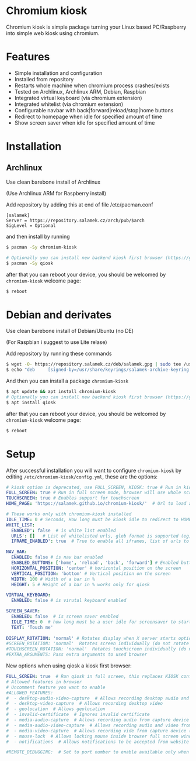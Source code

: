 # Chromium kiosk

Chromium kiosk is simple package turning your Linux based PC/Raspberry into simple web kiosk using chromium.

# Features

* Simple installation and configuration
* Installed from repository
* Restarts whole machine when chromium process crashes/exists
* Tested on Archlinux, Archlinux ARM, Debian, Raspbian
* Integrated virtual keyboard (via chromium extension)
* Integrated whitelist (via chromium extension)
* Configurable navbar with back|forward|reload/stop|home buttons
* Redirect to homepage when idle for specified amount of time
* Show screen saver when idle for specified amount of time

# Installation

## Archlinux

Use clean barebone install of Archlinux

(Use Archlinux ARM for Raspberry install)

Add repository by adding this at end of file /etc/pacman.conf

```
[salamek]
Server = https://repository.salamek.cz/arch/pub/$arch
SigLevel = Optional
```

and then install by running

```bash
$ pacman -Sy chromium-kiosk

# Optionally you can install new backend kiosk first browser (https://github.com/Salamek/qiosk) that is used by default insted of chromium when installed
$ pacman -Sy qiosk
```

after that you can reboot your device, you should be welcomed by `chromium-kiosk` welcome page:
```bash
$ reboot
```

# Debian and derivates

Use clean barebone install of Debian/Ubuntu (no DE)

(For Raspbian i suggest to use Lite relase)

Add repository by running these commands

```bash
$ wget -O- https://repository.salamek.cz/deb/salamek.gpg | sudo tee /usr/share/keyrings/salamek-archive-keyring.gpg
$ echo "deb     [signed-by=/usr/share/keyrings/salamek-archive-keyring.gpg] https://repository.salamek.cz/deb/pub all main" | sudo tee /etc/apt/sources.list.d/salamek.cz.list
```

And then you can install a package `chromium-kiosk`

```bash
$ apt update && apt install chromium-kiosk
# Optionally you can install new backend kiosk first browser (https://github.com/Salamek/qiosk) that is used by default insted of chromium when installed
$ apt install qiosk
```

after that you can reboot your device, you should be welcomed by `chromium-kiosk` welcome page:
```bash
$ reboot
```

# Setup

After successful installation you will want to configure `chromium-kiosk` by editing `/etc/chromium-kiosk/config.yml`, these are the options:

```yml
# kiosk option is deprecated, use FULL_SCREEN, KIOSK: true # Run in kiosk mode, chromium will use whole screen without any way for user to close it, setting this to false is useful for web application debug (you can access chromium Inspect tool and so on) and initial chromium configuration
FULL_SCREEN: true # Run in full screen mode, browser will use whole screen without any way for user to close it
TOUCHSCREEN: true # Enables support for touchscreen
HOME_PAGE: 'https://salamek.github.io/chromium-kiosk/'  # Url to load as homepage

# These works only with chromium-kiosk installed
IDLE_TIME: 0 # Seconds, How long must be kiosk idle to redirect to HOME_PAGE, 0=disabled (Works only with chromium-kiosk extension installed)
WHITE_LIST:
  ENABLED': false  # is white list enabled
  URLS': []   # List of whitelisted urls, glob format is supported (eg,: *,google.*/news)
  IFRAME_ENABLED': true  # True to enable all iframes, list of urls to specify enabled iframes

NAV_BAR:
  ENABLED: false # is nav bar enabled
  ENABLED_BUTTONS: ['home', 'reload', 'back', 'forward'] # Enabled buttons on navbar, order matters
  HORIZONTAL_POSITION: 'center' # horizontal position on the screen
  VERTICAL_POSITION: 'bottom' # Vertical position on the screen
  WIDTH: 100 # Width of a bar in %
  HEIGHT: 5 # Height of a bar in % works only for qiosk

VIRTUAL_KEYBOARD:
  ENABLED: false # is virutal keyboard enabled

SCREEN_SAVER:
  ENABLED: false  # is screen saver enabled
  IDLE_TIME: 0  # how long must be a user idle for screensaver to start
  TEXT: 'Touch me'
  
DISPLAY_ROTATION: 'normal' # Rotates display when X server starts options are (normal|left|right|inverted)
#SCREEN_ROTATION: 'normal'  Rotates screen individually (do not rotate touchscreen) when X server starts options are (normal|left|right|inverted), remove DISPLAY_ROTATION for this to work
#TOUCHSCREEN_ROTATION: 'normal'  Rotates touchscreen individually (do not rotate screen) when X server starts options are (normal|left|right|inverted), remove DISPLAY_ROTATION for this to work
#EXTRA_ARGUMENTS: Pass extra arguments to used browser
```

New options when using qiosk a kiosk first browser:

```yml
FULL_SCREEN: true  # Run qiosk in full screen, this replaces KIOSK config option
# Allowed features in browser
# Uncomment feature you want to enable
#ALLOWED_FEATURES:
#  - desktop-audio-video-capture  # Allows recording desktop audio and video
#  - desktop-video-capture  # Allows recording desktop video
#  - geolocation  # Allows geolocation
#  - invalid-certificate  # Ignores invalid certificate
#  - media-audio-capture  # Allows recording audio from capture device (MIC)
#  - media-audio-video-capture  # Allows recording audio and video from capture device (Camera w/ MIC)
#  - media-video-capture  # Allows recording vide from capture device (Camera)
#  - mouse-lock  # Allows locking mouse inside browser full screen window
#  - notifications  # Allows notifications to be accepted from website

#REMOTE_DEBUGGING:  # Set to port number to enable available only when using qiosk browser
```
